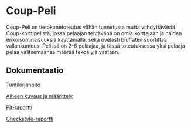 # Coup-Peli
Coup-Peli on tietokonetoteutus vähän tunnetusta mutta viihdyttävästä Coup-korttipelistä,
jossa pelaajan tehtävänä on omia korttejaan ja näiden erikoisominaisuuksia käyttämällä, sekä ovelasti bluffaten suortittaa vallankumous. Pelissä on 2-6 pelaajaa, ja tässä toteutuksessa yksi pelaaja pelaa valitsemaansa määrää tekoälyjä vastaan.


## Dokumentaatio
[Tuntikirjanpito](dokumentaatio/tuntikirjanpito.md)

[Aiheen kuvaus ja määrittely](dokumentaatio/aiheenKuvausJaRakenne.md)

[Pit-raportti](https://htmlpreview.github.io/?https://github.com/aleksisv/Coup-Peli/blob/master/dokumentaatio/pit-raportti/201609222019/index.html)

[Checkstyle-raportti](https://htmlpreview.github.io/?https://github.com/aleksisv/Coup-Peli/blob/master/dokumentaatio/checkstyle-raportti/site/checkstyle.html)


